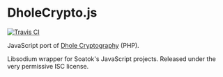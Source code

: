 # DholeCrypto.js

[![Travis CI](https://travis-ci.org/soatok/dholecrypto-js.svg?branch=master)](https://travis-ci.org/soatok/dholecrypto-js)

JavaScript port of [Dhole Cryptography](https://github.com/soatok/dhole-cryptography) (PHP).

Libsodium wrapper for Soatok's JavaScript projects. Released under the very
permissive ISC license.
